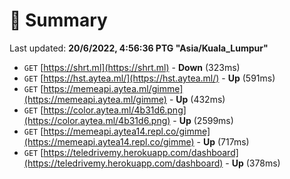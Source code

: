 # 📖 Summary
Last updated: **20/6/2022, 4:56:36 PTG "Asia/Kuala_Lumpur"**

- `GET` [https://shrt.ml](https://shrt.ml) - **Down** (323ms)
- `GET` [https://hst.aytea.ml/](https://hst.aytea.ml/) - **Up** (591ms)
- `GET` [https://memeapi.aytea.ml/gimme](https://memeapi.aytea.ml/gimme) - **Up** (432ms)
- `GET` [https://color.aytea.ml/4b31d6.png](https://color.aytea.ml/4b31d6.png) - **Up** (2599ms)
- `GET` [https://memeapi.aytea14.repl.co/gimme](https://memeapi.aytea14.repl.co/gimme) - **Up** (717ms)
- `GET` [https://teledrivemy.herokuapp.com/dashboard](https://teledrivemy.herokuapp.com/dashboard) - **Up** (378ms)
